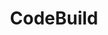 ---
sortOrder: 5
title: "CodeBuild"
description: "AWS CodeBuild can be used to build, test and prepare code for deployment. In this instance it's being used to take the static html files out of the distribution and write them to S3 for deployment."
category: "Developer Tools"
pubDate: "18 Mar 2025"
heroImage: "/AWS-CodeBuild.png"
---